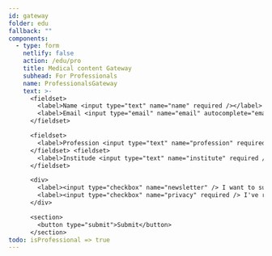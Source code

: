 ```yaml
---
id: gateway
folder: edu
fallback: ""
components:
  - type: form
    netlify: false
    action: /edu/pro
    title: Medical content Gateway
    subhead: For Professionals
    name: ProfessionalsGateway
    text: >-
      <fieldset>
        <label>Name <input type="text" name="name" required /></label>   
        <label>Email <input type="email" name="email" autocomplete="email" required /></label>
      </fieldset>

      <fieldset>
        <label>Profession <input type="text" name="profession" required /></label>
      </fieldset> <fieldset>
        <label>Institude <input type="text" name="institute" required /></label>
      </fieldset>

      <div>
        <label><input type="checkbox" name="newsletter" /> I want to subscribe to the newsletter</label><br>
        <label><input type="checkbox" name="privacy" required /> I've read and accepted the <a href="/privacy-policy" target="_blank">privacy policy</a>.</label><br><br>
      </div>

      <section>
        <button type="submit">Submit</button>
      </section>
todo: isProfessional => true
---
```

